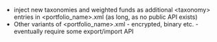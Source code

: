 - inject new taxonomies and weighted funds as additional \<taxonomy> entries in <portfolio_name>.xml (as long, as no public API exists)
- Other variants of <portfolio_name>.xml - encrypted, binary etc. - eventually require some export/import API